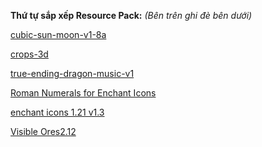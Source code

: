 **Thứ tự sắp xếp Resource Pack:** 
_(Bên trên ghi đè bên dưới)_


[cubic-sun-moon-v1-8a](https://modrinth.com/resourcepack/cubic-sun-moon/version/1.8)

[crops-3d](https://modrinth.com/resourcepack/3d-crops/version/1)

[true-ending-dragon-music-v1](https://modrinth.com/resourcepack/true-ending-ender-dragon-music/version/1.0)

[Roman Numerals for Enchant Icons](https://modrinth.com/resourcepack/roman-numerals-for-enchant-icons/version/1)

[enchant icons 1.21 v1.3](https://modrinth.com/resourcepack/enchant-icons-countxd/version/L6NvKcZN)

[Visible Ores2.12](https://modrinth.com/resourcepack/visible-ores/version/BzdNcWaP)

